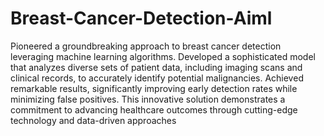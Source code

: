 # Breast-Cancer-Detection-Aiml

Pioneered a groundbreaking approach to breast cancer detection leveraging machine learning algorithms. Developed a sophisticated model that analyzes diverse sets of patient data, including imaging scans and clinical records, to accurately identify potential malignancies. Achieved remarkable results, significantly improving early detection rates while minimizing false positives. This innovative solution demonstrates a commitment to advancing healthcare outcomes through cutting-edge technology and data-driven approaches
